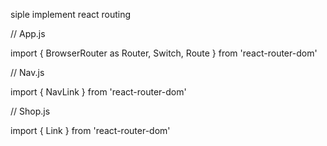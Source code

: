 siple implement react routing


// App.js

import { BrowserRouter as Router, Switch, Route } from 'react-router-dom'



// Nav.js

import { NavLink } from 'react-router-dom'



// Shop.js

import { Link } from 'react-router-dom'
